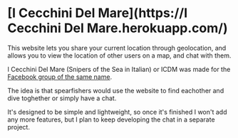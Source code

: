 # [I Cecchini Del Mare](https://I Cecchini Del Mare.herokuapp.com/)

This website lets you share your current location through geolocation, and allows you to view the location of other users on a map, and chat with them.

I Cecchini Del Mare (Snipers of the Sea in Italian) or ICDM was made for the [Facebook group of the same name](https://www.facebook.com/groups/cecchinidelmare/). 

The idea is that spearfishers would use the website to find eachother and dive toghether or simply have a chat.

It's designed to be simple and lightweight, so once it's finished I won't add any more features, but I plan to keep developing the chat in a separate project.